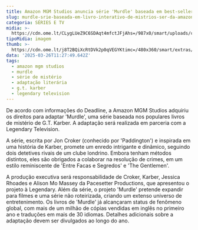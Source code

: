 ```yaml
---
title: Amazon MGM Studios anuncia série 'Murdle' baseada em best-seller de mistério
slug: murdle-srie-baseada-em-livro-interativo-de-mistrios-ser-da-amazon
categoria: SÉRIES E TV
midia: >-
  https://cdn.ome.lt/CLygLUeZ9C6SDAqt4mfctJFjAhs=/987x0/smart/uploads/conteudo/fotos/Design_sem_nome_-_2025-03-25T192659.444.png
tipoMidia: imagem
thumb: >-
  https://cdn.ome.lt/j8T2BQiXcRtDVk2p0qVEGYKtimc=/480x360/smart/extras/conteudos/Murdle.png
data: '2025-03-26T11:27:49.642Z'
tags:
  - amazon mgm studios
  - murdle
  - série de mistério
  - adaptação literária
  - g.t. karber
  - legendary television
---
```


De acordo com informações do Deadline, a Amazon MGM Studios adquiriu os direitos para adaptar 'Murdle', uma série baseada nos populares livros de mistério de G.T. Karber. A adaptação será realizada em parceria com a Legendary Television.

A série, escrita por Jon Croker (conhecido por 'Paddington') e inspirada em uma história de Karber, promete um enredo intrigante e dinâmico, seguindo dois detetives rivais de um clube londrino. Embora tenham métodos distintos, eles são obrigados a colaborar na resolução de crimes, em um estilo reminiscente de 'Entre Facas e Segredos' e 'The Gentlemen'.

A produção executiva será responsabilidade de Croker, Karber, Jessica Rhoades e Alison Mo Massey da Pacesetter Productions, que apresentou o projeto à Legendary. Além da série, o projeto 'Murdle' pretende expandir para filmes e uma série não roteirizada, criando um extenso universo de entretenimento. Os livros de 'Murdle' já alcançaram status de fenômeno global, com mais de um milhão de cópias vendidas em inglês no primeiro ano e traduções em mais de 30 idiomas. Detalhes adicionais sobre a adaptação devem ser divulgados ao longo do ano.
